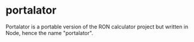 # portalator
Portalator is a portable version of the RON calculator project but written in Node, hence the name "portalator".
